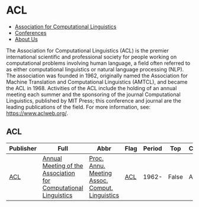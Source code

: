 # ACL

- [Association for Computational Linguistics](https://www.aclweb.org/)
- [Conferences](https://www.aclweb.org/portal/acl)
- [About Us](https://www.aclweb.org/portal/what-is-cl)

The Association for Computational Linguistics (ACL) is the premier international scientific and professional society for people working on computational problems involving human language, a field often referred to as either computational linguistics or natural language processing (NLP). The association was founded in 1962, originally named the Association for Machine Translation and Computational Linguistics (AMTCL), and became the ACL in 1968. Activities of the ACL include the holding of an annual meeting each summer and the sponsoring of the journal Computational Linguistics, published by MIT Press; this conference and journal are the leading publications of the field. For more information, see: https://www.aclweb.org/.

## ACL

|Publisher|Full|Abbr|Flag|Period|Top|CCF|CAS|JCR|IF|Type|
|-        |-   |-   |-   |-     |-  |-  |-  |-  |- |-   |
|[ACL](https://www.aclweb.org/)|[Annual Meeting of the Association for Computational Linguistics](https://aclanthology.org/venues/acl/)|[Proc. Annu. Meeting Assoc. Comput. Linguistics](https://aclanthology.org/venues/acl/)|[ACL](https://aclanthology.org/venues/acl/)|1962-|False|A||||NLP|

